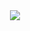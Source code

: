 <div align="center">

  <image src="https://raw.githubusercontent.com/rizkyhaksono/rizkyhaksono/main/banner-profile.png"/>

</div>
